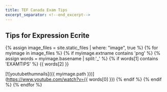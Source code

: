 ```yaml
---
title: TEF Canada Exam Tips
excerpt_separator: <!--end_excerpt-->
---
```


## Tips for Expression Ecrite
<!--end_excerpt-->

{% assign image_files = site.static_files | where: "image", true %}
{% for myimage in image_files %}
  {% if myimage.extname contains 'png' %}
    {% assign words = myimage.basename | split:'_' %} 
    {% if words[1] contains 'EXAMTIPS' %}
      {{ words[2] }} 
    
    
   [![youtubethumnails]({{ myimage.path }})](https://www.youtube.com/watch?v={{ words[0] }}) 
    {% endif %}
  {% endif %}
{% endfor %}


